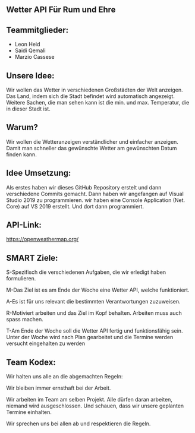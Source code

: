 ## Wetter API       Für Rum und Ehre

## Teammitglieder:
- Leon Heid
- Saidi Qemali
- Marzio Cassese

## Unsere Idee:

Wir wollen das Wetter in verschiedenen Großstädten der Welt anzeigen. Das Land, indem sich die Stadt befindet wird automatisch angezeigt. Weitere Sachen, die man sehen kann ist die min. und max. Temperatur, die in dieser Stadt ist.

## Warum?
Wir wollen die Wetteranzeigen verständlicher und einfacher anzeigen. Damit man schneller das gewünschte Wetter am gewünschten Datum finden kann.


## Idee Umsetzung:
Als erstes haben wir dieses GitHub Repository erstelt und dann verschiedene Commits gemacht. Dann haben wir angefangen auf Visual Studio 2019 zu programmieren. wir haben eine Console Application (Net. Core) auf VS 2019 erstellt. Und dort dann programmiert.
 
## API-Link:
 https://openweathermap.org/
 
## SMART Ziele:
S-Spezifisch die verschiedenen Aufgaben, die wir erledigt haben formulieren.

M-Das Ziel ist es am Ende der Woche eine Wetter API, welche funktioniert.

A-Es ist für uns relevant die bestimmten Verantwortungen zuzuweisen.

R-Motiviert arbeiten und das Ziel im Kopf behalten. Arbeiten muss auch spass machen.

T-Am Ende der Woche soll die Wetter API fertig und funktionsfähig sein. Unter der Woche wird nach Plan gearbeitet und die Termine werden versucht eingehalten zu werden

## Team Kodex:
Wir halten uns alle an die abgemachten Regeln:

Wir bleiben immer ernsthaft bei der Arbeit.

Wir arbeiten im Team am selben Projekt. Alle dürfen daran arbeiten, niemand wird ausgeschlossen. Und schauen, dass wir unsere geplanten Termine einhalten.

Wir sprechen uns bei allen ab und respektieren die Regeln.
